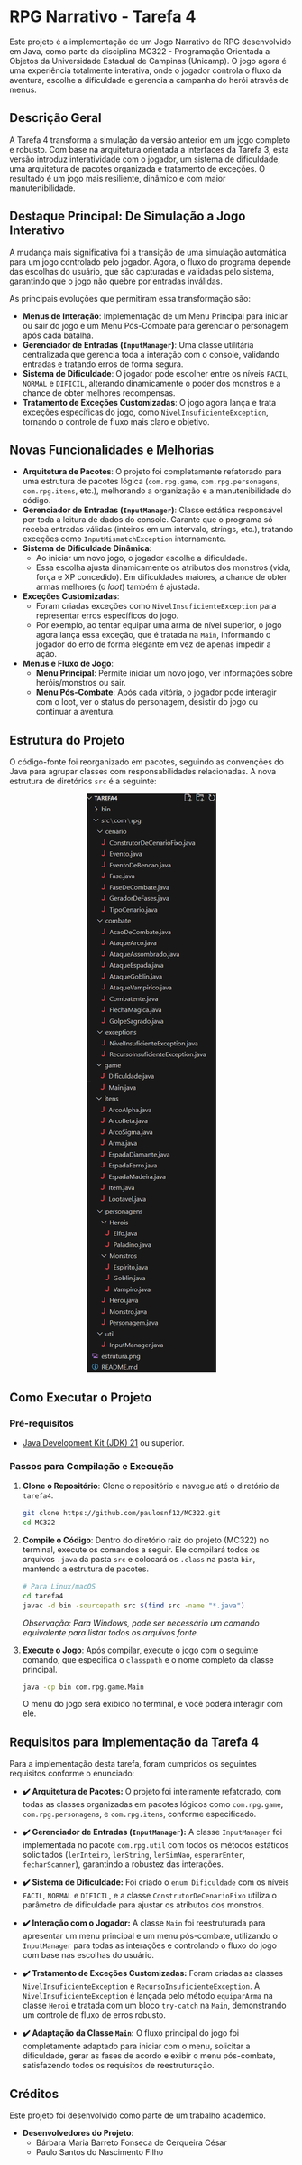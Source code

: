 # RPG Narrativo - Tarefa 4

Este projeto é a implementação de um Jogo Narrativo de RPG desenvolvido em Java, como parte da disciplina MC322 - Programação Orientada a Objetos da Universidade Estadual de Campinas (Unicamp). O jogo agora é uma experiência totalmente interativa, onde o jogador controla o fluxo da aventura, escolhe a dificuldade e gerencia a campanha do herói através de menus.

## Descrição Geral

A Tarefa 4 transforma a simulação da versão anterior em um jogo completo e robusto. Com base na arquitetura orientada a interfaces da Tarefa 3, esta versão introduz interatividade com o jogador, um sistema de dificuldade, uma arquitetura de pacotes organizada e tratamento de exceções. O resultado é um jogo mais resiliente, dinâmico e com maior manutenibilidade.

## Destaque Principal: De Simulação a Jogo Interativo

A mudança mais significativa foi a transição de uma simulação automática para um jogo controlado pelo jogador. Agora, o fluxo do programa depende das escolhas do usuário, que são capturadas e validadas pelo sistema, garantindo que o jogo não quebre por entradas inválidas.

As principais evoluções que permitiram essa transformação são:
*   **Menus de Interação**: Implementação de um Menu Principal para iniciar ou sair do jogo e um Menu Pós-Combate para gerenciar o personagem após cada batalha.
*   **Gerenciador de Entradas (`InputManager`)**: Uma classe utilitária centralizada que gerencia toda a interação com o console, validando entradas e tratando erros de forma segura.
*   **Sistema de Dificuldade**: O jogador pode escolher entre os níveis `FACIL`, `NORMAL` e `DIFICIL`, alterando dinamicamente o poder dos monstros e a chance de obter melhores recompensas.
*   **Tratamento de Exceções Customizadas**: O jogo agora lança e trata exceções específicas do jogo, como `NivelInsuficienteException`, tornando o controle de fluxo mais claro e objetivo.

## Novas Funcionalidades e Melhorias

*   **Arquitetura de Pacotes**: O projeto foi completamente refatorado para uma estrutura de pacotes lógica (`com.rpg.game`, `com.rpg.personagens`, `com.rpg.itens`, etc.), melhorando a organização e a manutenibilidade do código.
*   **Gerenciador de Entradas (`InputManager`)**: Classe estática responsável por toda a leitura de dados do console. Garante que o programa só receba entradas válidas (inteiros em um intervalo, strings, etc.), tratando exceções como `InputMismatchException` internamente.
*   **Sistema de Dificuldade Dinâmica**:
    *   Ao iniciar um novo jogo, o jogador escolhe a dificuldade.
    *   Essa escolha ajusta dinamicamente os atributos dos monstros (vida, força e XP concedido). Em dificuldades maiores, a chance de obter armas melhores (o *loot*) também é ajustada.
*   **Exceções Customizadas**:
    *   Foram criadas exceções como `NivelInsuficienteException` para representar erros específicos do jogo.
    *   Por exemplo, ao tentar equipar uma arma de nível superior, o jogo agora lança essa exceção, que é tratada na `Main`, informando o jogador do erro de forma elegante em vez de apenas impedir a ação.
*   **Menus e Fluxo de Jogo**:
    *   **Menu Principal**: Permite iniciar um novo jogo, ver informações sobre heróis/monstros ou sair.
    *   **Menu Pós-Combate**: Após cada vitória, o jogador pode interagir com o loot, ver o status do personagem, desistir do jogo ou continuar a aventura.

## Estrutura do Projeto

O código-fonte foi reorganizado em pacotes, seguindo as convenções do Java para agrupar classes com responsabilidades relacionadas. A nova estrutura de diretórios `src` é a seguinte:

<p align="center">
  <img src="estrutura.png" alt="Estrutura do projeto"/>
</p>

## Como Executar o Projeto

### Pré-requisitos

*   [Java Development Kit (JDK) 21](https://www.oracle.com/java/technologies/downloads/) ou superior.

### Passos para Compilação e Execução

1.  **Clone o Repositório**:
    Clone o repositório e navegue até o diretório da `tarefa4`.
    ```bash
    git clone https://github.com/paulosnf12/MC322.git
    cd MC322
    ```

2.  **Compile o Código**:
    Dentro do diretório raiz do projeto (MC322) no terminal, execute os comandos a seguir. Ele compilará todos os arquivos `.java` da pasta `src` e colocará os `.class` na pasta `bin`, mantendo a estrutura de pacotes.
    ```bash
    # Para Linux/macOS
    cd tarefa4
    javac -d bin -sourcepath src $(find src -name "*.java")
    ```
    *Observação: Para Windows, pode ser necessário um comando equivalente para listar todos os arquivos fonte.*

3.  **Execute o Jogo**:
    Após compilar, execute o jogo com o seguinte comando, que especifica o `classpath` e o nome completo da classe principal.
    ```bash
    java -cp bin com.rpg.game.Main
    ```
    O menu do jogo será exibido no terminal, e você poderá interagir com ele.

## Requisitos para Implementação da Tarefa 4

Para a implementação desta tarefa, foram cumpridos os seguintes requisitos conforme o enunciado:

- **✔️ Arquitetura de Pacotes:** O projeto foi inteiramente refatorado, com todas as classes organizadas em pacotes lógicos como `com.rpg.game`, `com.rpg.personagens`, e `com.rpg.itens`, conforme especificado.

- **✔️ Gerenciador de Entradas (`InputManager`):** A classe `InputManager` foi implementada no pacote `com.rpg.util` com todos os métodos estáticos solicitados (`lerInteiro`, `lerString`, `lerSimNao`, `esperarEnter`, `fecharScanner`), garantindo a robustez das interações.

- **✔️ Sistema de Dificuldade:** Foi criado o `enum Dificuldade` com os níveis `FACIL`, `NORMAL` e `DIFICIL`, e a classe `ConstrutorDeCenarioFixo` utiliza o parâmetro de dificuldade para ajustar os atributos dos monstros.

- **✔️ Interação com o Jogador:** A classe `Main` foi reestruturada para apresentar um menu principal e um menu pós-combate, utilizando o `InputManager` para todas as interações e controlando o fluxo do jogo com base nas escolhas do usuário.

- **✔️ Tratamento de Exceções Customizadas:** Foram criadas as classes `NivelInsuficienteException` e `RecursoInsuficienteException`. A `NivelInsuficienteException` é lançada pelo método `equiparArma` na classe `Heroi` e tratada com um bloco `try-catch` na `Main`, demonstrando um controle de fluxo de erros robusto.

- **✔️ Adaptação da Classe `Main`:** O fluxo principal do jogo foi completamente adaptado para iniciar com o menu, solicitar a dificuldade, gerar as fases de acordo e exibir o menu pós-combate, satisfazendo todos os requisitos de reestruturação.

## Créditos

Este projeto foi desenvolvido como parte de um trabalho acadêmico.

*   **Desenvolvedores do Projeto**:
    *   Bárbara Maria Barreto Fonseca de Cerqueira César
    *   Paulo Santos do Nascimento Filho